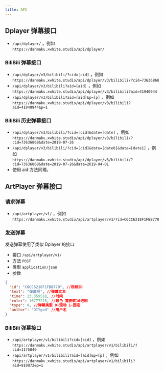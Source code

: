 ```yaml
---
title: API
---
```


## Dplayer 弹幕接口

- `/api/dplayer/` ，例如  
  `https://danmaku.xwhite.studio/api/dplayer/`

### BiliBili 弹幕接口

- `/api/dplayer/v3/bilibili/?cid=[cid]` ，例如  
  `https://danmaku.xwhite.studio/api/dplayer/v3/bilibili/?cid=73636868`
- `/api/dplayer/v3/bilibili?aid=[aid]` ，例如  
  `https://danmaku.xwhite.studio/api/dplayer/v3/bilibili?aid=41940944`
- `/api/dplayer/v3/bilibili?aid=[aid]&p=[p]` ，例如  
  `https://danmaku.xwhite.studio/api/dplayer/v3/bilibili?aid=41940944&p=1`

### BiliBili 历史弹幕接口

- `/api/dplayer/v3/bilibili/?cid=[cid]&date=[date]` ，例如  
  `https://danmaku.xwhite.studio/api/dplayer/v3/bilibili/?cid=73636868&date=2019-07-26`
- `/api/dplayer/v3/bilibili/?cid=[cid]&date=[date0]&date=[date1]` ，例如  
  `https://danmaku.xwhite.studio/api/dplayer/v3/bilibili/?cid=73636868&date=2019-07-26&date=2019-04-01`
- 使用 aid 方法同理。

## ArtPlayer 弹幕接口

### 请求弹幕

- `/api/artplayer/v1/` ，例如 `https://danmaku.xwhite.studio/api/artplayer/v1/?id=C6CC6218F1FB8770`

### 发送弹幕

发送弹幕使用了类似 Dplayer 的接口

- 接口 `/api/artplayer/v1/`
- 方法 `POST`
- 类型 `application/json`
- 参数

```json
{
  "id": "C6CC6218F1FB8770", //视频ID
  "text": "弹幕啊", //弹幕文本
  "time": 23.359518, //时间
  "color": 16777215, //颜色 需要转10进制
  "type": 0, //弹幕类型 0-滚动 1-固定
  "author": "DIYgod" //用户名
}
```

### BiliBili 弹幕接口

- `/api/artplayer/v1/bilibili?cid=[cid]` ，例如  
  `https://danmaku.xwhite.studio/api/artplayer/v1/bilibili/?cid=1176840`
- `/api/artplayer/v1/bilibili?aid=[aid]&p=[p]` ，例如  
  `https://danmaku.xwhite.studio/api/artplayer/v1/bilibili?aid=810872&p=1`

<ClientOnly>
  <Vssue title="API-Danmaku | 弹幕服务器文档" />
</ClientOnly>
